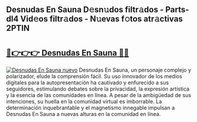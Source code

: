 ## Desnudas En Sauna D𝚎sn𝚞dos filtr𝚊dos - Parts-dl4 Vid𝚎os filtr𝚊dos - N𝚞evas f𝚘tos atr𝚊ctivas 2PTIN

# <h2><a href="http://mbcep5.tromn.icu/?c=Desnudas+En+Sauna">🔗👉👉👉 Desnudas En Sauna 🔗🔗</a></h2>

[![Desnudas En Sauna nuevo](https://i.imgur.com/pEAQMta.gif)](http://mbcep5.tromn.icu/?c=Desnudas+En+Sauna)
Desnudas En Sauna, un personaje complejo y polarizador, elude la comprensión fácil. Su uso innovador de los medios digitales para la autopresentación ha cautivado y enfurecido a sus seguidores, estimulando debates sobre la privacidad, la expresión artística y la esencia de las comunidades en línea. A pesar de la ambigüedad de sus intenciones, su huella en la comunidad virtual es imborrable. La determinación inquebrantable y el magnetismo innegable impulsan a Desnudas En Sauna a nuevas alturas en la comunidad en línea.

